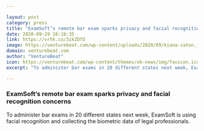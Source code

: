 ```yaml
---

layout: post
category: press
title: "ExamSoft’s remote bar exam sparks privacy and facial recognition concerns"
date: 2020-09-29 16:16:35
link: https://vrhk.co/3ikZDfO
image: https://venturebeat.com/wp-content/uploads/2020/09/kiana-caton.jpg?w=1200&strip=all
domain: venturebeat.com
author: "VentureBeat"
icon: https://venturebeat.com/wp-content/themes/vb-news/img/favicon.ico
excerpt: "To administer bar exams in 20 different states next week, ExamSoft is using facial recognition and collecting the biometric data of legal professionals."

---
```


### ExamSoft’s remote bar exam sparks privacy and facial recognition concerns

To administer bar exams in 20 different states next week, ExamSoft is using facial recognition and collecting the biometric data of legal professionals.